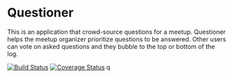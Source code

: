 # Questioner
 This is an application that crowd-source questions for a meetup. ​ Questioner​​ helps the meetup organizer prioritize questions to be answered. Other users can vote on asked questions and they bubble to the top or bottom of the log.
 
 [![Build Status](https://travis-ci.org/G-Chilie/Questioner.svg?branch=develop)](https://travis-ci.org/G-Chilie/Questioner)
[![Coverage Status](https://coveralls.io/repos/github/G-Chilie/Questioner/badge.svg?branch=develop)](https://coveralls.io/github/G-Chilie/Questioner?branch=develop)
  q